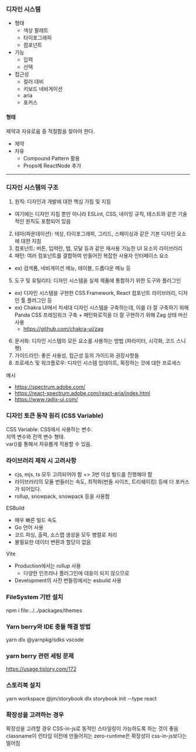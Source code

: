 ### 디자인 시스템

- 형태
  - 색상 팔레트
  - 타이포그래피
  - 컴포넌트
- 기능
  - 입력
  - 선택
- 접근성
  - 컬러 대비
  - 키보드 네비게이션
  - aria
  - 포커스

#### 형태

제약과 자유로움 중 적절함을 찾아야 한다.

- 제약
- 자유
  - Compound Pattern 활용
  - Props에 ReactNode 추가

---

### 디자인 시스템의 구조

1. 원칙: 디자인과 개발에 대한 핵심 가침 및 지침

- 여기에는 디자인 지침 뿐만 아니라 ESLint, CSS, 네이밍 규칙, 테스트와 같은 기술적인 원칙도 포함되어 있음

2. 테마(파운데이션): 색상, 타이포그래피, 그리드, 스페이싱과 같은 기본 디자인 요소에 대한 지침
3. 컴포넌트: 버튼, 입력란, 탭, 모달 등과 같은 재사용 가능한 UI 요소의 라이브러리
4. 패턴: 여러 컴포넌트를 결합하여 만들어진 복잡한 사용자 인터페이스 요소

- ex) 검색폼, 네비게이션 메뉴, 테이블, 드롭다운 메뉴 등

5. 도구 및 유틸리티: 디자인 시스템을 실제 제품에 통합하기 위한 도구와 플러그인

- ex) 디자인 시스템을 구현한 CSS Framework, React 컴포넌트 라이브러리, 디자인 툴 플러그인 등
- ex) Chakra UI에서 차세대 디자인 시스템을 구축하는데, 이를 더 잘 구축하기 위해 Panda CSS 프레임워크 구축 + 패턴화로직을 더 잘 구현하기 위해 Zag 상태 머신 사용
  - https://github.com/chakra-ui/zag

6. 문서화: 디자인 시스템의 모든 요소를 사용하는 방법 (파라미터, 시각화, 코드 스니펫)
7. 가이드라인: 좋은 사용성, 접근성 등의 가이드와 권장사항들
8. 프로세스 및 워크플로우: 디자인 시스템 업데이트, 확장하는 것에 대한 프로세스

예시

- https://spectrum.adobe.com/
- https://react-spectrum.adobe.com/react-aria/index.html
- https://www.radix-ui.com/

### 디자인 토큰 동작 원리 (CSS Variable)

CSS Variable: CSS에서 사용하는 변수.  
지역 변수와 전역 변수 형태.  
var()를 통해서 자유롭게 적용할 수 있음.

### 라이브러리 제작 시 고려사항

- cjs, mjs, ts 모두 고려되어야 함 => 3번 이상 빌드를 진행해야 함
- 라이브러리의 모듈 번들러는 속도, 최적화(번들 사이즈, 트리쉐이킹) 등에 더 포커스가 되어있다.
- rollup, snowpack, snowpack 등을 사용함

ESBuild

- 매우 빠른 빌드 속도
- Go 언어 사용
- 코드 파싱, 출력, 소스맵 생성을 모두 병렬로 처리
- 불필요한 데이터 변환과 할당이 없음

Vite

- Production에서는 rollup 사용
  - 다양한 인프라나 플러그인에 대응이 되지 않으므로
- Development의 사전 번들링에서는 esbuild 사용

### FileSystem 기반 설치

npm i file:../../packages/themes

### Yarn berry와 IDE 충돌 해결 방법

yarn dlx @yarnpkg/sdks vscode

### yarn berry 관련 세팅 문제

https://usage.tistory.com/172

### 스토리북 설치

yarn workspace @jm/storybook dlx storybook init --type react

### 확장성을 고려하는 경우
확장성을 고려할 경우 CSS-in-js로 동적인 스타일링이 가능하도록 하는 것이 좋음
classname이 런타임 이전에 만들어지는 zero-runtime은 확장성이 css-in-js보다는 떨어짐